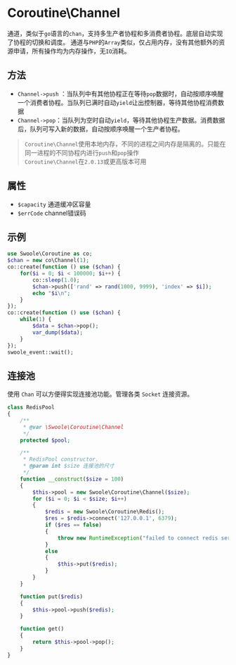 # Coroutine\Channel

通道，类似于`go`语言的`chan`，支持多生产者协程和多消费者协程。底层自动实现了协程的切换和调度。
通道与`PHP`的`Array`类似，仅占用内存，没有其他额外的资源申请，所有操作均为内存操作，无`IO`消耗。

方法
----

* `Channel->push` ：当队列中有其他协程正在等待`pop`数据时，自动按顺序唤醒一个消费者协程。当队列已满时自动`yield`让出控制器，等待其他协程消费数据
* `Channel->pop`：当队列为空时自动`yield`，等待其他协程生产数据。消费数据后，队列可写入新的数据，自动按顺序唤醒一个生产者协程。

> `Coroutine\Channel`使用本地内存，不同的进程之间内存是隔离的。只能在同一进程的不同协程内进行`push`和`pop`操作  
> `Coroutine\Channel`在`2.0.13`或更高版本可用  

属性
----
* `$capacity` 通道缓冲区容量
* `$errCode` channel错误码

示例
----

```php
use Swoole\Coroutine as co;
$chan = new co\Channel(1);
co::create(function () use ($chan) {
    for($i = 0; $i < 100000; $i++) {
        co::sleep(1.0);
        $chan->push(['rand' => rand(1000, 9999), 'index' => $i]);
        echo "$i\n";
    }
});
co::create(function () use ($chan) {
    while(1) {
        $data = $chan->pop();
        var_dump($data);
    }
});
swoole_event::wait();
```

连接池
----
使用 `Chan` 可以方便得实现连接池功能。管理各类 `Socket` 连接资源。

```php
class RedisPool
{
    /**
     * @var \Swoole\Coroutine\Channel
     */
    protected $pool;

    /**
     * RedisPool constructor.
     * @param int $size 连接池的尺寸
     */
    function __construct($size = 100)
    {
        $this->pool = new Swoole\Coroutine\Channel($size);
        for ($i = 0; $i < $size; $i++)
        {
            $redis = new Swoole\Coroutine\Redis();
            $res = $redis->connect('127.0.0.1', 6379);
            if ($res == false)
            {
                throw new RuntimeException("failed to connect redis server.");
            }
            else
            {
                $this->put($redis);
            }
        }
    }

    function put($redis)
    {
        $this->pool->push($redis);
    }

    function get()
    {
        return $this->pool->pop();
    }
}
```
